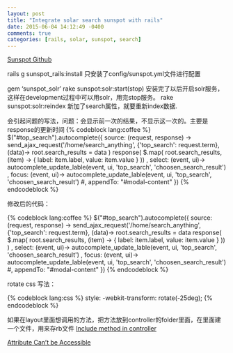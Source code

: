 ```yaml
---
layout: post
title: "Integrate solar search sunspot with rails"
date: 2015-06-04 14:12:49 -0400
comments: true
categories: [rails, solar, sunspot, search]
---
```


[Sunspot Github](https://github.com/sunspot/sunspot)

rails g sunspot_rails:install
只安装了config/sunspot.yml文件进行配置

gem ‘sunspot_solr’
rake sunspot:solr:start(stop)
安装完了以后开启solr服务，这样在development过程中可以用solr，用完stop服务。
rake sunspot:solr:reindex
新加了search属性，就要重新index数据.

会引起问题的写法，问题：会显示前一次的结果，不显示这一次的。主要是response的更新时间
{% codeblock lang:coffee %}
$("#top_search").autocomplete({
    source: (request, response) ->
        send_ajax_request('/home/search_anything', {'top_search': request.term}, (data)->
            root.search_results = data
        )
        response( $.map( root.search_results, (item) ->
            {
                label: item.label,
                value: item.value
            }
        ))
    , select: (event, ui)->
        autocomplete_update_lable(event, ui, 'top_search', 'choosen_search_result')
    , focus: (event, ui)->
        autocomplete_update_lable(event, ui, 'top_search', 'choosen_search_result')
    #, appendTo: "#modal-content"
})
{% endcodeblock %}

修改后的代码：
 
{% codeblock lang:coffee %}
$("#top_search").autocomplete({
    source: (request, response) ->
        send_ajax_request('/home/search_anything', {'top_search': request.term}, (data)->
            root.search_results = data
            response( $.map( root.search_results, (item) ->
                {
                    label: item.label,
                    value: item.value
                }
            ))
        )
    , select: (event, ui)->
        autocomplete_update_lable(event, ui, 'top_search', 'choosen_search_result')
    , focus: (event, ui)->
        autocomplete_update_lable(event, ui, 'top_search', 'choosen_search_result')
    #, appendTo: "#modal-content"
})
{% endcodeblock %}
 
rotate css 写法：

{% codeblock lang:css %}
style:
-webkit-transform: rotate(-25deg);
{% endcodeblock %}

如果在layout里面想调用的方法，把方法放到controller的folder里面，在里面建一个文件，用来存rb文件
[Include method in controller](http://stackoverflow.com/questions/6604272/call-module-function-from-controller-nomethoderror)


[Attribute Can’t be Accessible](http://stackoverflow.com/questions/16515460/activeadmin-cant-mass-assign-protected-attributes-email-password-password-c)

